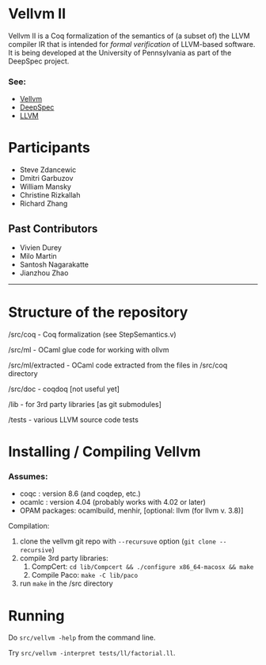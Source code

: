 # Vellvm II

Vellvm II is a Coq formalization of the semantics of (a subset of) the
LLVM compiler IR that is intended for _formal verification_ of
LLVM-based software.  It is being developed at the
University of Pennsylvania as part of the DeepSpec project.

### See:
 - [Vellvm](http://www.cis.upenn.edu/~stevez/vellvm/)
 - [DeepSpec](http://deepspec.org)
 - [LLVM](http://llvm.org)

# Participants
 - Steve Zdancewic
 - Dmitri Garbuzov 
 - William Mansky
 - Christine Rizkallah
 - Richard Zhang

## Past Contributors
 - Vivien Durey 
 - Milo Martin
 - Santosh Nagarakatte 
 - Jianzhou Zhao

---

# Structure of the repository

/src/coq  - Coq formalization (see StepSemantics.v)

/src/ml   - OCaml glue code for working with ollvm

/src/ml/extracted - OCaml code extracted from the files in /src/coq directory

/src/doc - coqdoq  [not useful yet]

/lib  - for 3rd party libraries [as git submodules]

/tests - various LLVM source code tests

# Installing / Compiling Vellvm

### Assumes: 
  - coqc   : version 8.6   (and coqdep, etc.)
  - ocamlc : version 4.04  (probably works with 4.02 or later)
  - OPAM packages: ocamlbuild, menhir, [optional: llvm  (for llvm v. 3.8)]

Compilation:

1. clone the vellvm git repo with `--recursuve` option (`git clone --recursive`)
2. compile 3rd party libraries:
   1. CompCert: `cd lib/Compcert && ./configure x86_64-macosx && make`
   2. Compile Paco: `make -C lib/paco`
3. run `make` in the /src directory

# Running

Do `src/vellvm -help` from the command line.

Try `src/vellvm -interpret tests/ll/factorial.ll`.
